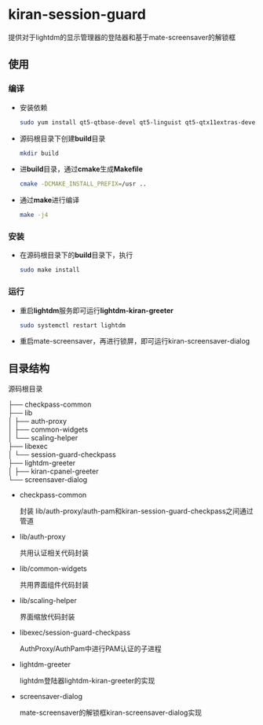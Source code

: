 # kiran-session-guard

提供对于lightdm的显示管理器的登陆器和基于mate-screensaver的解锁框

## 使用

### 编译

- 安装依赖

  ```bash
  sudo yum install qt5-qtbase-devel qt5-linguist qt5-qtx11extras-devel kiranwidgets-qt5-devel kiran-log-qt5-devel kiran-cc-daemon-devel kiran-biometrics-devel kiran-authentication-service-devel kiran-control-panel-devel libXtst-devel libX11-devel libXrandr-devel libXcursor-devel libXfixes-devel glib2-devel
  ```

- 源码根目录下创建**build**目录

  ```bash
  mkdir build
  ```

- 进**build**目录，通过**cmake**生成**Makefile**

  ```bash
  cmake -DCMAKE_INSTALL_PREFIX=/usr ..
  ```

- 通过**make**进行编译

  ```bash
  make -j4
  ```

### 安装

- 在源码根目录下的**build**目录下，执行

  ```bash
  sudo make install
  ```

### 运行

- 重启**lightdm**服务即可运行**lightdm-kiran-greeter**

  ```bash
  sudo systemctl restart lightdm
  ```

- 重启mate-screensaver，再进行锁屏，即可运行kiran-screensaver-dialog

## 目录结构

源码根目录

├── checkpass-common  
├── lib  
│   ├── auth-proxy  
│   ├── common-widgets  
│   └── scaling-helper  
├── libexec  
│   └── session-guard-checkpass  
├── lightdm-greeter  
│   ├── kiran-cpanel-greeter  
└── screensaver-dialog



- checkpass-common

  封装 lib/auth-proxy/auth-pam和kiran-session-guard-checkpass之间通过管道

- lib/auth-proxy

  共用认证相关代码封装

- lib/common-widgets

  共用界面组件代码封装

- lib/scaling-helper

  界面缩放代码封装

- libexec/session-guard-checkpass

  AuthProxy/AuthPam中进行PAM认证的子进程

- lightdm-greeter

  lightdm登陆器lightdm-kiran-greeter的实现

- screensaver-dialog

  mate-screensaver的解锁框kiran-screensaver-dialog实现